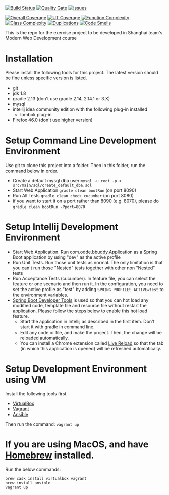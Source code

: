 [![Build Status](https://travis-ci.org/nerds-odd-e/bbuddy.svg?branch=master)](https://travis-ci.org/nerds-odd-e/bbuddy) [![Quality Gate](https://sonarqube.com/api/badges/gate?key=nerdsodde:bbuddy)](https://sonarqube.com/dashboard?id=nerdsodde%3Abbuddy) [![Issues](https://img.shields.io/sonar/http/sonarqube.com/nerdsodde:bbuddy/violations.svg)](https://sonarqube.com/component_issues/index?id=nerdsodde%3Abbuddy#resolved=false)

[![Overall Coverage](https://img.shields.io/sonar/http/sonarqube.com/nerdsodde:bbuddy/overall_coverage.svg)](https://sonarqube.com/component_measures/domain/Coverage?id=nerdsodde%3Abbuddy) [![UT Coverage](https://img.shields.io/sonar/http/sonarqube.com/nerdsodde:bbuddy/coverage.svg)](https://sonarqube.com/component_measures/domain/Coverage?id=nerdsodde%3Abbuddy) [![Function Complexity](https://img.shields.io/sonar/http/sonarqube.com/nerdsodde:bbuddy/function_complexity.svg)](https://sonarqube.com/component_measures/domain/Complexity?id=nerdsodde%3Abbuddy) [![Class Complexity](https://img.shields.io/sonar/http/sonarqube.com/nerdsodde:bbuddy/class_complexity.svg)](https://sonarqube.com/component_measures/domain/Complexity?id=nerdsodde%3Abbuddy) [![Duplications](https://img.shields.io/sonar/http/sonarqube.com/nerdsodde:bbuddy/duplicated_blocks.svg)](https://sonarqube.com/component_measures/domain/Duplications?id=nerdsodde%3Abbuddy) [![Code Smells](https://img.shields.io/sonar/http/sonarqube.com/nerdsodde:bbuddy/code_smells.svg)](https://sonarqube.com/component_measures/domain/Maintainability?id=nerdsodde%3Abbuddy)

This is the repo for the exercise project to be developed in Shanghai team's Modern Web Development course

# Installation
Please install the following tools for this project. The latest version should be fine unless specific version is listed.

* git
* jdk 1.8
* gradle 2.13 (don't use gradle 2.14, 2.14.1 or 3.X)
* mysql
* intellij idea community edition with the following plug-in installed
    * lombok plug-in
* Firefox 46.0 (don't use higher version)

# Setup Command Line Development Environment
Use git to clone this project into a folder. Then in this folder, run the command below in order.

* Create a default mysql dba user `mysql -u root -p < src/main/sql/create_default_dba.sql`
* Start Web Application `gradle clean bootRun` (on port 8090)
* Run All Tests `gradle clean check cucumber` (on port 8080)
* if you want to start it on a port rather than 8090 (e.g. 8070), please do `gradle clean bootRun -Pport=8070`

# Setup Intellij Development Environment

* Start Web Application. Run com.odde.bbuddy.Application as a Spring Boot application by using "dev" as the active profile
* Run Unit Tests. Run those unit tests as normal. The only limitation is that you can't run those "Nested" tests together with other non "Nested" tests
* Run Acceptance Tests (cucumber). In feature file, you can select the feature or one scenario and then run it. In the configuration, you need to set the active profile as "test" by adding `SPRING_PROFILES_ACTIVE=test` to the environment variables.
* [Spring Boot Developer Tools](http://docs.spring.io/spring-boot/docs/current/reference/html/using-boot-devtools.html) is used so that you can hot load any modified code, template file and resource file without restart the application. Please follow the steps below to enable this hot load feature.
    * Start the application in Intellij as described in the first item. Don't start it with gradle in command line.
    * Edit any code or file, and make the project. Then, the change will be reloaded automatically.
    * You can install a Chrome extension called [Live Reload](https://chrome.google.com/webstore/detail/livereload/jnihajbhpnppcggbcgedagnkighmdlei?hl=en) so that the tab (in which this application is opened) will be refreshed automatically.

# Setup Development Environment using VM
Install the following tools first.

* [VirtualBox](https://www.virtualbox.org/)
* [Vagrant](https://www.vagrantup.com)
* [Ansible](https://www.ansible.com/)

Then run the command: `vagrant up`

# If you are using MacOS, and have [Homebrew](http://brew.sh/) installed.
Run the below commands:

    brew cask install virtualbox vagrant
    brew install ansible
    vagrant up
